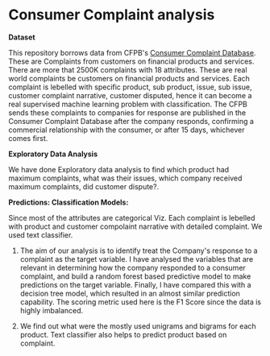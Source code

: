    # Consumer Complaint analysis

**Dataset** 

This repository borrows data from CFPB's [Consumer Complaint Database](https://www.consumerfinance.gov/data-research/consumer-complaints/#download-the-data). These are Complaints from customers on financial products and services. There are more that 2500K complaints with 18 attributes. These are real world complaints be customers on financial products and services. Each complaint is lebelled with specific product, sub product, issue, sub issue, customer complaint narrative, customer disputed, hence it can become a real supervised machine learning problem with classification. 
The CFPB sends these complaints to companies for response are published in the Consumer Complaint Database after the company responds, confirming a commercial relationship with the consumer, or after 15 days, whichever comes first.

**Exploratory Data Analysis**

We have done Exploratory data analysis to find which product had maximum complaints, what was their issues, which company received maximum complaints, did customer dispute?. 

**Predictions: Classification Models:** 

Since most of the attributes are categorical Viz. Each complaint is lebelled with product and customer compolaint narrative with detailed complaint. We used text classifier. 

1. The aim of our analysis is to identify treat the Company's response to a complaint as the target variable. I have analysed the variables that are relevant in determining how the company responded to a consumer complaint, and build a random forest based predictive model to make predictions on the target variable. Finally, I have compared this with a decision tree model, which resulted in an almost similar prediction capability. The scoring metric used here is the F1 Score since the data is highly imbalanced.

2. We find out what were the mostly used unigrams and bigrams for each product. Text classifier also helps to predict product based on complaint. 

